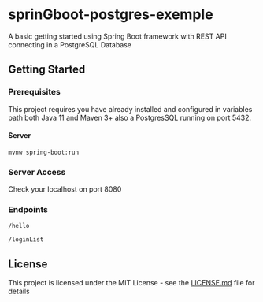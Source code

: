 # sprinGboot-postgres-exemple
A basic getting started using Spring Boot framework with REST API connecting in a PostgreSQL Database

## Getting Started

### Prerequisites

This project requires you have already installed and configured in variables path both Java 11 and Maven 3+ also a PostgresSQL running on port 5432.

#### Server
```
mvnw spring-boot:run
```

### Server Access
Check your localhost on port 8080


### Endpoints
```
/hello

/loginList
```

## License

This project is licensed under the MIT License - see the [LICENSE.md](LICENSE.md) file for details
